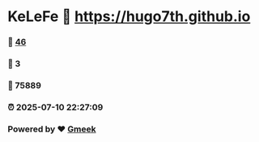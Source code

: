 # KeLeFe :link: https://hugo7th.github.io 
### :page_facing_up: [46](https://hugo7th.github.io/tag.html) 
### :speech_balloon: 3 
### :hibiscus: 75889 
### :alarm_clock: 2025-07-10 22:27:09 
### Powered by :heart: [Gmeek](https://github.com/Meekdai/Gmeek)
